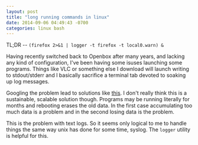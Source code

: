 ```yaml
---
layout: post
title: "long running commands in linux"
date: 2014-09-06 04:49:43 -0700
categories: linux bash
---
```

TL;DR -- `(firefox 2>&1 | logger -t firefox -t local0.warn) &`

Having recently switched back to Openbox after many years, and lacking any kind
of configuration, I've been having some isuses launching some programs.  Things
like VLC or something else I download will launch writing to stdout/stderr and
I basically sacrifice a terminal tab devoted to soaking up log messages.

Googling the problem lead to solutions like
[this](http://unix.stackexchange.com/questions/74520/can-i-redirect-output-to-a-log-file-and-background-a-process-at-the-same-time).
I don't really think this is a sustainable, scalable solution though.  Programs
may be running literally for months and rebooting erases the old data.  In the
first case accumulating too much data is a problem and in the second losing
data is the problem.

This is the problem with text logs. So it seems only logical to me to handle
things the same way unix has done for some time, syslog.  The `logger` utility
is helpful for this.
